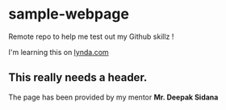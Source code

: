 # sample-webpage
Remote repo to help me test out my Github skillz !

I'm learning this on [lynda.com](http://www.lynda.com)

## This really needs a header.

The page has been provided by my mentor **Mr. Deepak Sidana**
